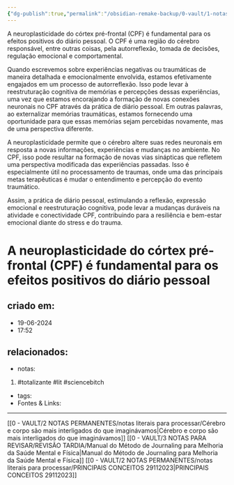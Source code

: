 ```yaml
---
{"dg-publish":true,"permalink":"/obsidian-remake-backup/0-vault/1-notas-literais/interesses-de-pesquisa/a-neuroplasticidade-do-cortex-pre-frontal-cpf-e-fundamental-para-os-efeitos-positivos-do-diario-pessoal/","tags":["totalizante","lit","sciencebitch"],"dgHomeLink":true,"dgShowLocalGraph":true,"dgShowFileTree":true,"dgEnableSearch":true,"noteIcon":""}
---
```


A neuroplasticidade do córtex pré-frontal (CPF) é fundamental para os efeitos positivos do diário pessoal. O CPF é uma região do cérebro responsável, entre outras coisas, pela autorreflexão, tomada de decisões, regulação emocional e comportamental.

Quando escrevemos sobre experiências negativas ou traumáticas de maneira detalhada e emocionalmente envolvida, estamos efetivamente engajados em um processo de autorreflexão. Isso pode levar à reestruturação cognitiva de memórias e percepções dessas experiências, uma vez que estamos encorajando a formação de novas conexões neuronais no CPF através da prática de diário pessoal. Em outras palavras, ao externalizar memórias traumáticas, estamos fornecendo uma oportunidade para que essas memórias sejam percebidas novamente, mas de uma perspectiva diferente.

A neuroplasticidade permite que o cérebro altere suas redes neuronais em resposta a novas informações, experiências e mudanças no ambiente. No CPF, isso pode resultar na formação de novas vias sinápticas que refletem uma perspectiva modificada das experiências passadas. Isso é especialmente útil no processamento de traumas, onde uma das principais metas terapêuticas é mudar o entendimento e percepção do evento traumático.

Assim, a prática de diário pessoal, estimulando a reflexão, expressão emocional e reestruturação cognitiva, pode levar a mudanças duráveis na atividade e conectividade CPF, contribuindo para a resiliência e bem-estar emocional diante do stress e do trauma.

# A neuroplasticidade do córtex pré-frontal (CPF) é fundamental para os efeitos positivos do diário pessoal

## criado em: 
- 19-06-2024
- 17:52
## relacionados:
- notas:
1. #totalizante #lit #sciencebitch 
- tags: 
- Fontes & Links: 
---
[[0 - VAULT/2 NOTAS PERMANENTES/notas literais para processar/Cérebro e corpo são mais interligados do que imaginávamos\|Cérebro e corpo são mais interligados do que imaginávamos]]
[[0 - VAULT/3 NOTAS PARA REVISAR/REVISÃO TARDIA/Manual do Método de Journaling para Melhoria da Saúde Mental e Física\|Manual do Método de Journaling para Melhoria da Saúde Mental e Física]]
[[0 - VAULT/2 NOTAS PERMANENTES/notas literais para processar/PRINCIPAIS CONCEITOS 29112023\|PRINCIPAIS CONCEITOS 29112023]]